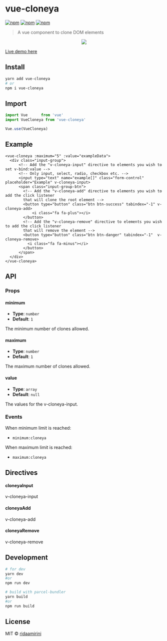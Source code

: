 # vue-cloneya
[![npm](https://img.shields.io/npm/v/vue-cloneya.svg?style=for-the-badge)](https://www.npmjs.com/package/vue-cloneya)
[![npm](https://img.shields.io/npm/dt/vue-cloneya.svg?style=for-the-badge)](https://www.npmjs.com/package/vue-cloneya)
[![npm](https://img.shields.io/npm/l/vue-cloneya.svg?style=for-the-badge)](https://www.npmjs.com/package/vue-cloneya)

> A vue component to clone DOM elements

<p align="center">
  <img src="https://media.giphy.com/media/vwEHGHTjE9hO0PIaVH/giphy.gif">
</p>

[Live demo here]('')

## Install

```bash
yarn add vue-cloneya
# or
npm i vue-cloneya
```

## Import

```js
import Vue      from 'vue'
import VueCloneya from 'vue-cloneya'

Vue.use(VueCloneya)
```
## Example
```vue
<vue-cloneya :maximum="5" :value="exampleData">
  <div class="input-group">
      <!-- Add the "v-cloneya-input" directive to elements you wish to set v-bind:value -->
      <!-- Only input, select, radio, checkbox etc. -->
      <input type="text" name="example[]" class="form-control" placeholder="Example" v-cloneya-input>
      <span class="input-group-btn">
        <!-- Add the "v-cloneya-add" directive to elements you wish to add the click listener
        that will clone the root element -->
        <button type="button" class="btn btn-success" tabindex="-1" v-cloneya-add>
            <i class="fa fa-plus"></i>
        </button>
        <!-- Add the "v-cloneya-remove" directive to elements you wish to add the click listener
        that will remove the element -->
        <button type="button" class="btn btn-danger" tabindex="-1"  v-cloneya-remove>
          <i class="fa fa-minus"></i>
        </button>
      </span>
  </div>
</vue-cloneya>
```
## API

### Props

#### minimum

- __Type__: `number`
- __Default__: `1`

The minimum number of clones allowed.

#### maximum

- __Type__: `number`
- __Default__: `1`

The maximum number of clones allowed.

#### value

- __Type__: `array`
- __Default__: `null`

The values for the v-cloneya-input. 

### Events

When minimum limit is reached:
- `minimum:cloneya`

When maximum limit is reached:
- `maximum:cloneya`

## Directives

#### cloneyaInput
v-cloneya-input

#### cloneyaAdd
v-cloneya-add

#### cloneyaRemove
v-cloneya-remove

## Development

```bash
# for dev
yarn dev
#or 
npm run dev

# build with parcel-bundler
yarn build
#or
npm run build

```

## License

MIT © [ridaamirini](https://github.com/ridaamirini)
